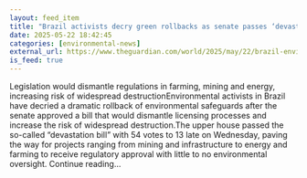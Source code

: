 ```yaml
---
layout: feed_item
title: "Brazil activists decry green rollbacks as senate passes ‘devastation bill’"
date: 2025-05-22 18:42:45
categories: [environmental-news]
external_url: https://www.theguardian.com/world/2025/may/22/brazil-environment-devastation-bill
is_feed: true
---
```


Legislation would dismantle regulations in farming, mining and energy, increasing risk of widespread destructionEnvironmental activists in Brazil have decried a dramatic rollback of environmental safeguards after the senate approved a bill that would dismantle licensing processes and increase the risk of widespread destruction.The upper house passed the so-called “devastation bill” with 54 votes to 13 late on Wednesday, paving the way for projects ranging from mining and infrastructure to energy and farming to receive regulatory approval with little to no environmental oversight. Continue reading...
